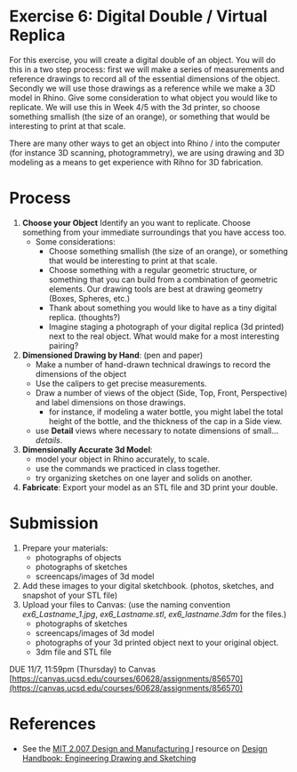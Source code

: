 # Exercise 6: Digital Double / Virtual Replica

For this exercise, you will create a digital double of an object. You will do this in a two step process: first we will make a series of measurements and reference drawings to record all of the essential dimensions of the object. Secondly we will use those drawings as a reference while we make a 3D model in Rhino. Give some consideration to what object you would like to replicate. We will use this in Week 4/5 with the 3d printer, so choose something smallish (the size of an orange), or something that would be interesting to print at that scale. 
<br>

There are many other ways to get an object into Rhino / into the computer (for instance 3D scanning, photogrammetry), we are using drawing and 3D modeling as a means to get experience with Rihno for 3D fabrication.

# Process
1. **Choose your Object** Identify an you want to replicate. Choose something from your immediate surroundings that you have access too.
   - Some considerations: 
     - Choose something smallish (the size of an orange), or something that would be interesting to print at that scale.
     - Choose something with a regular geometric structure, or something that you can build from a combination of geometric elements. Our drawing tools are best at drawing geometry (Boxes, Spheres, etc.)
     - Thank about something you would like to have as a tiny digital replica. (thoughts?) 
     - Imagine staging a photograph of your digital replica (3d printed) next to the real object. What would make for a most interesting pairing?
2. **Dimensioned Drawing by Hand**: (pen and paper) 
   - Make a number of hand-drawn technical drawings to record the dimensions of the object
   - Use the calipers to get precise measurements. 
   - Draw a number of views of the object (Side, Top, Front, Perspective) and label dimensions on those drawings. 
     - for instance, if modeling a water bottle, you might label the total height of the bottle, and the thickness of the cap in a Side view.
   - use __Detail__ views where necessary to notate dimensions of small... _details_.
3. **Dimensionally Accurate 3d Model**: 
   - model your object in Rhino accurately, to scale.
   - use the commands we practiced in class together.
   - try organizing sketches on one layer and solids on another.
4. **Fabricate**: Export your model as an STL file and 3D print your double.

# Submission
1. Prepare your materials:
   - photographs of objects
   - photographs of sketches
   - screencaps/images of 3d model
2. Add these images to your digital sketchbook. (photos, sketches, and snapshot of your STL file)
3. Upload your files to Canvas: (use the naming convention _ex6_Lastname_1.jpg_, _ex6_Lastname.stl_, _ex6_lastname.3dm_ for the files.)
   - photographs of sketches
   - screencaps/images of 3d model
   - photographs of your 3d printed object next to your original object.
   - 3dm file and STL file

DUE 11/7, 11:59pm (Thursday) to Canvas [https://canvas.ucsd.edu/courses/60628/assignments/856570](https://canvas.ucsd.edu/courses/60628/assignments/856570)

# References

- See the [MIT 2.007 Design and Manufacturing I](https://ocw.mit.edu/courses/2-007-design-and-manufacturing-i-spring-2009/) resource on [Design Handbook: Engineering Drawing and Sketching](https://ocw.mit.edu/courses/2-007-design-and-manufacturing-i-spring-2009/pages/related-resources/drawing_and_sketching/)